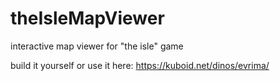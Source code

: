 # theIsleMapViewer
interactive map viewer for "the isle" game

build it yourself or use it here:
https://kuboid.net/dinos/evrima/